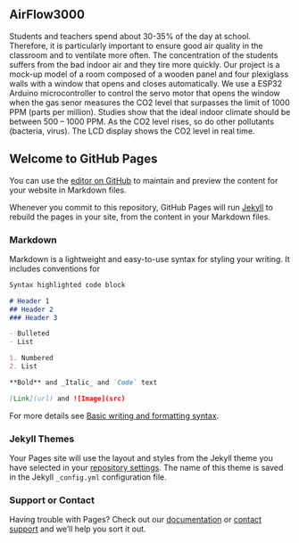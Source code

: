 ## AirFlow3000

Students and teachers spend about 30-35% of the day at school. Therefore, it is particularly important to ensure good air quality in the classroom and to ventilate more often. The concentration of the students suffers from the bad indoor air and they tire more quickly.
Our project is a mock-up model of a room composed of a wooden panel and four plexiglass walls with a window that opens and closes automatically. We use a ESP32 Arduino microcontroller to control the servo motor that opens the window when the gas senor measures the CO2 level that surpasses the limit of 1000 PPM (parts per million). Studies show that the ideal indoor climate should be between 500 – 1000 PPM. As the CO2 level rises, so do other pollutants (bacteria, virus). The LCD display shows the CO2 level in real time.

## Welcome to GitHub Pages

You can use the [editor on GitHub](https://github.com/MrRobot4444/MrRobot4444.github.io/edit/main/README.md) to maintain and preview the content for your website in Markdown files.

Whenever you commit to this repository, GitHub Pages will run [Jekyll](https://jekyllrb.com/) to rebuild the pages in your site, from the content in your Markdown files.

### Markdown

Markdown is a lightweight and easy-to-use syntax for styling your writing. It includes conventions for

```markdown
Syntax highlighted code block

# Header 1
## Header 2
### Header 3

- Bulleted
- List

1. Numbered
2. List

**Bold** and _Italic_ and `Code` text

[Link](url) and ![Image](src)
```

For more details see [Basic writing and formatting syntax](https://docs.github.com/en/github/writing-on-github/getting-started-with-writing-and-formatting-on-github/basic-writing-and-formatting-syntax).

### Jekyll Themes

Your Pages site will use the layout and styles from the Jekyll theme you have selected in your [repository settings](https://github.com/MrRobot4444/MrRobot4444.github.io/settings/pages). The name of this theme is saved in the Jekyll `_config.yml` configuration file.

### Support or Contact

Having trouble with Pages? Check out our [documentation](https://docs.github.com/categories/github-pages-basics/) or [contact support](https://support.github.com/contact) and we’ll help you sort it out.
